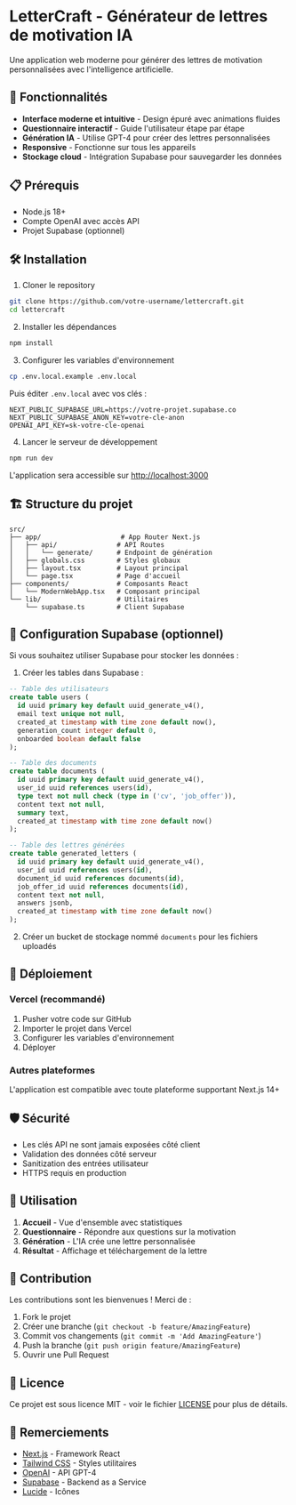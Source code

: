 # LetterCraft - Générateur de lettres de motivation IA

Une application web moderne pour générer des lettres de motivation personnalisées avec l'intelligence artificielle.

## 🚀 Fonctionnalités

- **Interface moderne et intuitive** - Design épuré avec animations fluides
- **Questionnaire interactif** - Guide l'utilisateur étape par étape
- **Génération IA** - Utilise GPT-4 pour créer des lettres personnalisées
- **Responsive** - Fonctionne sur tous les appareils
- **Stockage cloud** - Intégration Supabase pour sauvegarder les données

## 📋 Prérequis

- Node.js 18+ 
- Compte OpenAI avec accès API
- Projet Supabase (optionnel)

## 🛠️ Installation

1. Cloner le repository
```bash
git clone https://github.com/votre-username/lettercraft.git
cd lettercraft
```

2. Installer les dépendances
```bash
npm install
```

3. Configurer les variables d'environnement
```bash
cp .env.local.example .env.local
```

Puis éditer `.env.local` avec vos clés :
```
NEXT_PUBLIC_SUPABASE_URL=https://votre-projet.supabase.co
NEXT_PUBLIC_SUPABASE_ANON_KEY=votre-cle-anon
OPENAI_API_KEY=sk-votre-cle-openai
```

4. Lancer le serveur de développement
```bash
npm run dev
```

L'application sera accessible sur [http://localhost:3000](http://localhost:3000)

## 🏗️ Structure du projet

```
src/
├── app/                    # App Router Next.js
│   ├── api/               # API Routes
│   │   └── generate/      # Endpoint de génération
│   ├── globals.css        # Styles globaux
│   ├── layout.tsx         # Layout principal
│   └── page.tsx           # Page d'accueil
├── components/            # Composants React
│   └── ModernWebApp.tsx   # Composant principal
└── lib/                   # Utilitaires
    └── supabase.ts        # Client Supabase
```

## 🔧 Configuration Supabase (optionnel)

Si vous souhaitez utiliser Supabase pour stocker les données :

1. Créer les tables dans Supabase :

```sql
-- Table des utilisateurs
create table users (
  id uuid primary key default uuid_generate_v4(),
  email text unique not null,
  created_at timestamp with time zone default now(),
  generation_count integer default 0,
  onboarded boolean default false
);

-- Table des documents
create table documents (
  id uuid primary key default uuid_generate_v4(),
  user_id uuid references users(id),
  type text not null check (type in ('cv', 'job_offer')),
  content text not null,
  summary text,
  created_at timestamp with time zone default now()
);

-- Table des lettres générées
create table generated_letters (
  id uuid primary key default uuid_generate_v4(),
  user_id uuid references users(id),
  document_id uuid references documents(id),
  job_offer_id uuid references documents(id),
  content text not null,
  answers jsonb,
  created_at timestamp with time zone default now()
);
```

2. Créer un bucket de stockage nommé `documents` pour les fichiers uploadés

## 🚀 Déploiement

### Vercel (recommandé)

1. Pusher votre code sur GitHub
2. Importer le projet dans Vercel
3. Configurer les variables d'environnement
4. Déployer

### Autres plateformes

L'application est compatible avec toute plateforme supportant Next.js 14+

## 🛡️ Sécurité

- Les clés API ne sont jamais exposées côté client
- Validation des données côté serveur
- Sanitization des entrées utilisateur
- HTTPS requis en production

## 📝 Utilisation

1. **Accueil** - Vue d'ensemble avec statistiques
2. **Questionnaire** - Répondre aux questions sur la motivation
3. **Génération** - L'IA crée une lettre personnalisée
4. **Résultat** - Affichage et téléchargement de la lettre

## 🤝 Contribution

Les contributions sont les bienvenues ! Merci de :

1. Fork le projet
2. Créer une branche (`git checkout -b feature/AmazingFeature`)
3. Commit vos changements (`git commit -m 'Add AmazingFeature'`)
4. Push la branche (`git push origin feature/AmazingFeature`)
5. Ouvrir une Pull Request

## 📄 Licence

Ce projet est sous licence MIT - voir le fichier [LICENSE](LICENSE) pour plus de détails.

## 🙏 Remerciements

- [Next.js](https://nextjs.org/) - Framework React
- [Tailwind CSS](https://tailwindcss.com/) - Styles utilitaires
- [OpenAI](https://openai.com/) - API GPT-4
- [Supabase](https://supabase.com/) - Backend as a Service
- [Lucide](https://lucide.dev/) - Icônes